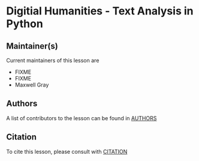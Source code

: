 # Digitial Humanities - Text Analysis in Python


## Maintainer(s)

Current maintainers of this lesson are

* FIXME
* FIXME
* Maxwell Gray


## Authors

A list of contributors to the lesson can be found in [AUTHORS](AUTHORS)

## Citation

To cite this lesson, please consult with [CITATION](CITATION)

[cdh]: https://cdh.carpentries.org
[community-lessons]: https://carpentries.org/community-lessons
[lesson-example]: https://carpentries.github.io/lesson-example
